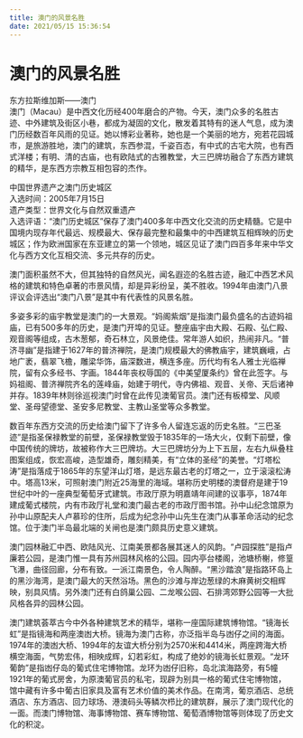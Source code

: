 ```yaml
---
title: 澳门的风景名胜  
date: 2021/05/15 15:36:54  
---
```

  
# 澳门的风景名胜  
  
东方拉斯维加斯——澳门  
澳门（Macau）是中西文化历经400年磨合的产物。今天，澳门众多的名胜古迹、中外建筑及街区小巷，都成为凝固的文化，散发着其特有的迷人气息，成为澳门历经数百年风雨的见证。她以博彩业著称，她也是一个美丽的地方，宛若花园城市，是旅游胜地，澳门的建筑，东西参混，千姿百态，有中式的古宅大院，也有西式洋楼；有明、清的古庙，也有欧陆式的古雅教堂，大三巴牌坊融合了东西方建筑的精华，是东西方宗教互相包容的杰作。  
  
中国世界遗产之澳门历史城区  
入选时间：2005年7月15日  
遗产类型：世界文化与自然双重遗产  
入选评语：“澳门历史城区”保存了澳门400多年中西文化交流的历史精髓。它是中国境内现存年代最远、规模最大、保存最完整和最集中的中西建筑互相辉映的历史城区；作为欧洲国家在东亚建立的第一个领地，城区见证了澳门四百多年来中华文化与西方文化互相交流、多元共存的历史。  
  
澳门面积虽然不大，但其独特的自然风光，闻名遐迩的名胜古迹，融汇中西艺术风格的建筑和特色卓著的市景风情，却是异彩纷呈，美不胜收。1994年由澳门八景评议会评选出“澳门八景”是其中有代表性的风景名胜。  
  
多姿多彩的庙宇教堂是澳门的一大景观。“妈阁紫烟”是指澳门最负盛名的古迹妈祖庙，已有500多年的历史，是澳门开埠的见证。整座庙宇由大殿、石殿、弘仁殿、观音阁等组成，古木葱郁，奇石林立，风景绝佳。常年游人如织，热闹非凡。“普济寻幽”是指建于1627年的普济禅院，是澳门规模最大的佛教庙宇，建筑巍峨，占地广袤，翡翠飞檐，雕梁华饰，庙深数进，横连多座。历代均有名人雅士光临禅院，留有众多经书、字画。1844年丧权辱国的《中美望厦条约》曾在此签字。与妈祖阁、普济禅院齐名的莲峰庙，始建于明代，寺内佛祖、观音、关帝、天后诸神并存。1839年林则徐巡视澳门时曾在此传见澳葡官员。澳门还有板樟堂、风顺堂、圣母望德堂、圣安多尼教堂、主教山圣堂等众多教堂。  
  
数百年东西方交流的历史给澳门留下了许多令人留连忘返的历史名胜。“三巴圣迹”是指圣保禄教堂的前壁，圣保禄教堂毁于1835年的一场大火，仅剩下前壁，像中国传统的牌坊，故被称作大三巴牌坊。大三巴牌坊分为上下五层，左右九纵叠柱图案组成，恢宏高峻，造型雄奇，雕刻精美，有“立体的圣经”的美誉。“灯塔松涛”是指落成于1865年的东望洋山灯塔，是远东最古老的灯塔之一，立于滚滚松涛中。塔高13米，可照射澳门附近25海里的海域。堪称历史明楼的澳督府是建于19世纪中叶的一座典型葡萄牙式建筑。市政厅原为明嘉靖年间建的议事亭，1874年建成葡式楼院，内有市政厅礼堂和澳门最古老的市政厅图书馆。孙中山纪念馆原为孙中山原配夫人卢慕珍的住所，后成为纪念孙中山先生在澳门从事革命活动的纪念馆。位于澳门半岛最北端的关闸也是澳门颇具历史意义建筑。  
  
澳门园林融汇中西、欧陆风光、江南美景都各展其迷人的风韵。“卢园探胜”是指卢廉若公园，是澳门惟一具有苏州园林风格的公园。园内亭台楼阁，池塘桥榭，修篁飞瀑，曲径回廊，分布有致。一派江南景色，令人陶醉。“黑沙踏浪”是指路环岛上的黑沙海湾，是澳门最大的天然浴场。黑色的沙滩与岸边葱绿的木麻黄树交相辉映，别具风情。另外澳门还有白鸽巢公园、二龙喉公园、石排湾郊野公园等一大批风格各异的园林公园。  
  
澳门建筑荟萃古今中外各种建筑艺术的精华，堪称一座国际建筑博物馆。“镜海长虹”是指镜海和两座澳凼大桥。镜海为澳门古称，亦泛指半岛与凼仔之间的海面。1974年的澳凼大桥、1994年的友谊大桥分别为2570米和4414米，两座跨海大桥横空海面，气势宏伟，相映成辉，幻若彩虹，构成了绝妙的镜海长虹景观。“龙环葡韵”是指凼仔岛的葡式住宅博物馆。龙环为凼仔旧称，岛北滨海路旁，有5幢1921年的葡式房舍，为原澳葡官员的私宅，现辟为别具一格的葡式住宅博物馆，馆中藏有许多中葡古旧家具及富有艺术价值的美术作品。在南湾，葡京酒店、总统酒店、东方酒店、回力球场、港澳码头等鳞次栉比的建筑群，展示了澳门现代化的一面。而澳门博物馆、海事博物馆、赛车博物馆、葡萄酒博物馆等则体现了历史文化的积淀。  
